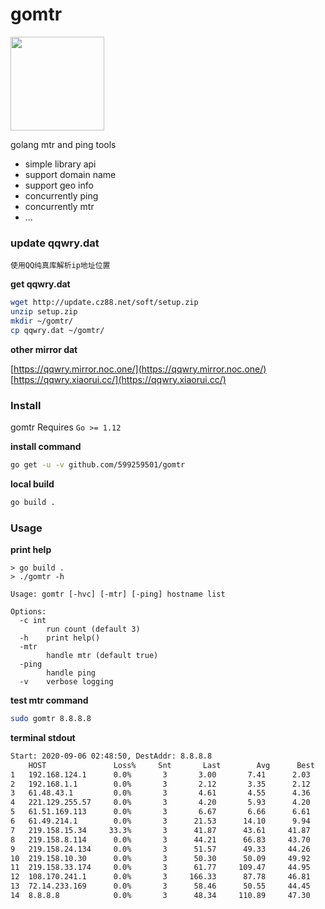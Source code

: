 # gomtr

<image src="logo.png"  width="150">

golang mtr and ping tools

- simple library api
- support domain name
- support geo info
- concurrently ping
- concurrently mtr
- ...

### update qqwry.dat

`使用QQ纯真库解析ip地址位置`

**get qqwry.dat**

```bash
wget http://update.cz88.net/soft/setup.zip
unzip setup.zip
mkdir ~/gomtr/
cp qqwry.dat ~/gomtr/
```

**other mirror dat**

[https://qqwry.mirror.noc.one/](https://qqwry.mirror.noc.one/)
[https://qqwry.xiaorui.cc/](https://qqwry.xiaorui.cc/)

### Install

gomtr Requires `Go >= 1.12`

**install command**

```bash
go get -u -v github.com/599259501/gomtr
```

**local build**

```bash
go build .
```

### Usage

**print help**

```
> go build .
> ./gomtr -h

Usage: gomtr [-hvc] [-mtr] [-ping] hostname list

Options:
  -c int
    	run count (default 3)
  -h	print help()
  -mtr
    	handle mtr (default true)
  -ping
    	handle ping
  -v	verbose logging
```

**test mtr command**

```bash
sudo gomtr 8.8.8.8
```

**terminal stdout**

```bash
Start: 2020-09-06 02:48:50, DestAddr: 8.8.8.8
    HOST               Loss%     Snt       Last        Avg      Best      Wrst  GEO
1   192.168.124.1      0.0%       3       3.00       7.41      2.03     17.19  局域网:对方和您在同一内部网
2   192.168.1.1        0.0%       3       2.12       3.35      2.12      3.99  局域网:对方和您在同一内部网
3   61.48.43.1         0.0%       3       4.61       4.55      4.36      4.69  北京市:联通
4   221.129.255.57     0.0%       3       4.20       5.93      4.20      8.33  天津市:广电网
5   61.51.169.113      0.0%       3       6.67       6.66      6.61      6.71  北京市:联通
6   61.49.214.1        0.0%       3      21.53      14.10      9.94     21.53  北京市:联通
7   219.158.15.34     33.3%       3      41.87      43.61     41.87     45.35  中国:联通骨干网
8   219.158.8.114      0.0%       3      44.21      66.83     43.70    112.58  中国:联通骨干网
9   219.158.24.134     0.0%       3      51.57      49.33     44.26     52.16  广东省广州市:联通骨干网互联节点
10  219.158.10.30      0.0%       3      50.30      50.09     49.92     50.30  中国:联通骨干网
11  219.158.33.174     0.0%       3      61.77     109.47     44.95    221.69  中国:联通骨干网
12  108.170.241.1      0.0%       3     166.33      87.78     46.81    166.33  香港:特别行政区
13  72.14.233.169      0.0%       3      58.46      50.55     44.45     58.46  美国:加利福尼亚州圣克拉拉县山景市谷歌公司
14  8.8.8.8            0.0%       3      48.34     110.89     47.30    237.04  美国:加利福尼亚州圣克拉拉县山景市谷歌公司DNS服务器
```
